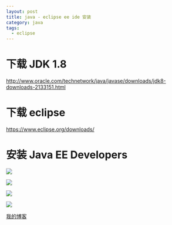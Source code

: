 ```yaml
---
layout: post
title: java - eclipse ee ide 安装
category: java
tags:
  - eclipse
---
```


# 下载 JDK 1.8

http://www.oracle.com/technetwork/java/javase/downloads/jdk8-downloads-2133151.html

# 下载 eclipse

https://www.eclipse.org/downloads/

# 安装 Java EE Developers

![](http://7xosx4.com1.z0.glb.clouddn.com/setup-ee.png)

![](http://7xosx4.com1.z0.glb.clouddn.com/setup-ee-path.png)

![](http://7xosx4.com1.z0.glb.clouddn.com/setup-ee-ok.png)

![](http://7xosx4.com1.z0.glb.clouddn.com/setup-ee-new-project.png)



[我的博客](https://hans007.github.io)